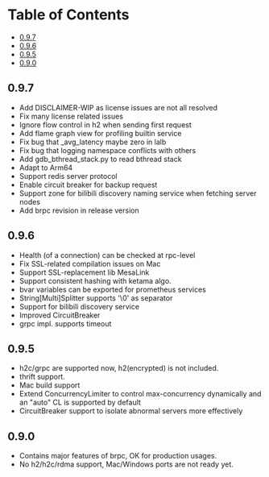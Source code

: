 <!--
#
# Licensed to the Apache Software Foundation (ASF) under one or more
# contributor license agreements.  See the NOTICE file distributed with
# this work for additional information regarding copyright ownership.
# The ASF licenses this file to You under the Apache License, Version 2.0
# (the "License"); you may not use this file except in compliance with
# the License.  You may obtain a copy of the License at
#####################################################################
#     http://www.apache.org/licenses/LICENSE-2.0
#
# Unless required by applicable law or agreed to in writing, software
# distributed under the License is distributed on an "AS IS" BASIS,
# WITHOUT WARRANTIES OR CONDITIONS OF ANY KIND, either express or implied.
# See the License for the specific language governing permissions and
# limitations under the License.
#
-->

# Table of Contents

- [0.9.7](#0.9.7)
- [0.9.6](#0.9.6)
- [0.9.5](#0.9.5)
- [0.9.0](#0.9.0)

## 0.9.7
* Add DISCLAIMER-WIP as license issues are not all resolved
* Fix many license related issues
* Ignore flow control in h2 when sending first request
* Add flame graph view for profiling builtin service
* Fix bug that _avg_latency maybe zero in lalb
* Fix bug that logging namespace conflicts with others
* Add gdb_bthread_stack.py to read bthread stack
* Adapt to Arm64
* Support redis server protocol
* Enable circuit breaker for backup request
* Support zone for bilibili discovery naming service when fetching server nodes
* Add brpc revision in release version

## 0.9.6
* Health (of a connection) can be checked at rpc-level
* Fix SSL-related compilation issues on Mac
* Support SSL-replacement lib MesaLink
* Support consistent hashing with ketama algo.
* bvar variables can be exported for prometheus services
* String[Multi]Splitter supports '\0' as separator
* Support for bilibili discovery service
* Improved CircuitBreaker
* grpc impl. supports timeout

## 0.9.5
* h2c/grpc are supported now, h2(encrypted) is not included.
* thrift support.
* Mac build support
* Extend ConcurrencyLimiter to control max-concurrency dynamically and an "auto" CL is supported by default
* CircuitBreaker support to isolate abnormal servers more effectively

## 0.9.0
* Contains major features of brpc, OK for production usages.
* No h2/h2c/rdma support, Mac/Windows ports are not ready yet.
